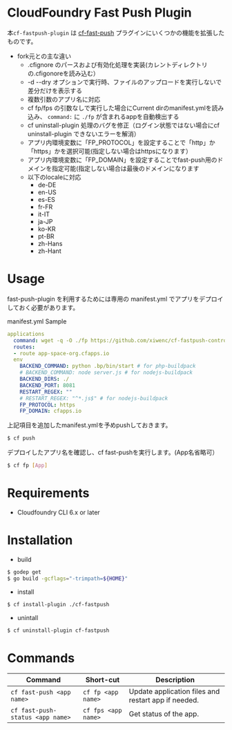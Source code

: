 CloudFoundry Fast Push Plugin
==

本`cf-fastpush-plugin` は [cf-fast-push](https://github.com/xiwenc/fastpush) プラグインにいくつかの機能を拡張したものです。

- fork元との主な違い
  - .cfignore のパースおよび有効化処理を実装(カレントディレクトリの.cfigonoreを読み込む）
  - -d --dry オプションで実行時、ファイルのアップロードを実行しないで差分だけを表示する
  - 複数引数のアプリ名に対応
  - cf fp/fps の引数なしで実行した場合にCurrent dirのmanifest.ymlを読み込み、 `command:` に `./fp` が含まれるappを自動検出する
  - cf uninstall-plugin 処理のバグを修正（ログイン状態ではない場合にcf uninstall-plugin できないエラーを解消）
  - アプリ内環境変数に「FP_PROTOCOL」を設定することで「http」か「https」かを選択可能(指定しない場合はhttpsになります）
  - アプリ内環境変数に「FP_DOMAIN」を設定することでfast-push用のドメインを指定可能(指定しない場合は最後のドメインになります
  - 以下のlocaleに対応
    - de-DE
    - en-US
    - es-ES
    - fr-FR
    - it-IT
    - ja-JP
    - ko-KR
    - pt-BR
    - zh-Hans
    - zh-Hant

Usage
===

fast-push-plugin を利用するためには専用の manifest.yml でアプリをデプロイしておく必要があります。

manifest.yml Sample

```YAML
applications
  command: wget -q -O ./fp https://github.com/xiwenc/cf-fastpush-controller/releases/download/v1.1.0/cf-fastpush-controller_linux_amd64 && chmod +x ./fp && ./fp
  routes:
  - route app-space-org.cfapps.io
  env
    BACKEND_COMMAND: python .bp/bin/start # for php-buildpack
    # BACKEND_COMMAND: node server.js # for nodejs-buildpack
    BACKEND_DIRS: ./
    BACKEND_PORT: 8081
    RESTART_REGEX: ""
    # RESTART_REGEX: "^*.js$" # for nodejs-buildpack
    FP_PROTOCOL: https
    FP_DOMAIN: cfapps.io
```

上記項目を追加したmanifest.ymlを予めpushしておきます。

```bash
$ cf push
```

デプロイしたアプリ名を確認し、cf fast-pushを実行します。(App名省略可）
```bash
$ cf fp [App]
```

Requirements
===

- Cloudfoundry CLI 6.x or later

Installation
===

* build

```bash
$ godep get
$ go build -gcflags="-trimpath=${HOME}"
```

* install

```bash
$ cf install-plugin ./cf-fastpush
```

* unintall

```bash
$ cf uninstall-plugin cf-fastpush
```


Commands
===

| Command | Short-cut | Description |
| --- | --- | --- |
| `cf fast-push <app name>` | `cf fp <app name>` | Update application files and restart app if needed. |
| `cf fast-push-status <app name>` | `cf fps <app name>` | Get status of the app. |
